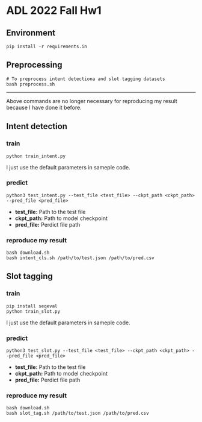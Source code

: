 # ADL 2022 Fall Hw1

## Environment
```shell
pip install -r requirements.in
```

## Preprocessing
```shell
# To preprocess intent detectiona and slot tagging datasets
bash preprocess.sh
```
---
Above commands are no longer necessary for reproducing my result because I have done it before. 
## Intent detection
### train
```shell
python train_intent.py
```
I just use the default parameters in sameple code.

### predict
```shell
python3 test_intent.py --test_file <test_file> --ckpt_path <ckpt_path> --pred_file <pred_file>
```
* **test_file:** Path to the test file
* **ckpt_path:** Path to model checkpoint
* **pred_file:** Perdict file path

### reproduce my result
```shell
bash download.sh
bash intent_cls.sh /path/to/test.json /path/to/pred.csv
```

## Slot tagging
### train
```shell
pip install seqeval
python train_slot.py
```
I just use the default parameters in sameple code.

### predict
```shell
python3 test_slot.py --test_file <test_file> --ckpt_path <ckpt_path> --pred_file <pred_file>
```
* **test_file:** Path to the test file
* **ckpt_path:** Path to model checkpoint
* **pred_file:** Perdict file path

### reproduce my result
```shell
bash download.sh
bash slot_tag.sh /path/to/test.json /path/to/pred.csv
```
